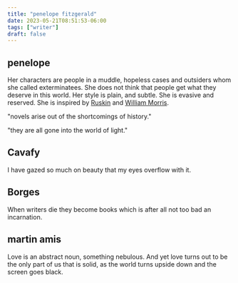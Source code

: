 ```yaml
---
title: "penelope fitzgerald"
date: 2023-05-21T08:51:53-06:00
tags: ["writer"]
draft: false
---
```


## penelope

Her characters are people in a muddle, hopeless cases and outsiders whom she called exterminatees. She does not think that people get what they deserve in this world. Her style is plain, and subtle. She is evasive and reserved. She is inspired by [Ruskin](https://en.wikipedia.org/wiki/John_Ruskin) and [William Morris](https://en.wikipedia.org/wiki/William_Morris).

"novels arise out of the shortcomings of history."

"they are all gone into the world of light."

## Cavafy

I have gazed so much on beauty that my eyes overflow with it.

## Borges

When writers die they become books which is after all not too bad an incarnation.

## martin amis

Love is an abstract noun, something nebulous. And yet love turns out to be the only part of us that is solid, as the world turns upside down and the screen goes black.

